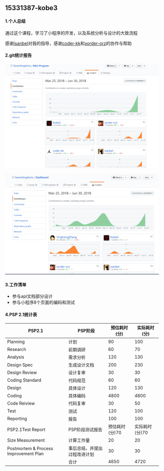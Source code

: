 ## 15331387-kobe3

#### 1.个人总结

通过这个课程，学习了小程序的开发，以及系统分析与设计的大致流程

感谢[isanbel](https://github.com/isanbel)对我的指导，感谢[coder-kk](https://github.com/coder-kk)和[xorder-orz](https://github.com/xorder-orz)的协作与帮助

#### 2.git统计报告

![](./images/153313871.png)

![](./images/153313872.png)

#### 3.工作清单

- 参与api文档部分设计
- 参与小程序8个页面的编码和测试

#### 4.PSP 2.1统计表

| PSP2.1                                | PSP阶段                      | 预估耗时(分)   | 实际耗时(分)   |
| ------------------------------------- | ---------------------------- | -------------- | -------------- |
| Planning                              | 计划                         | 90             | 100            |
| Research                              | 前期调研                     | 60            | 70            |
| Analysis                              | 需求分析                     | 120            | 130            |
| Design Spec                           | 生成设计文档                 | 200            | 230            |
| Design Review                         | 设计复审                     | 30             | 30             |
| Coding Standard                       | 代码规范                     | 60             | 60             |
| Design                                | 具体设计                     | 120            | 130            |
| Coding                                | 具体编码                     | 4800           | 4800           |
| Code Reiview                          | 代码复审                     | 30             | 50             |
| Test                                  | 测试                         | 120             | 100            |
| Reporting                             | 报告                         | 100             | 100            |
| PSP2.1Test Report                     | PSP阶段测试报告              | 预估耗时(分)70 | 实际耗时(分)70 |
| Size Measurement                      | 计算工作量                   | 20             | 20             |
| Postmortem & Process Improvement Plan | 事后总结，并提出过程改进计划 | 30             | 30             |
|                                       | 合计                         | 4650           | 4720           |

